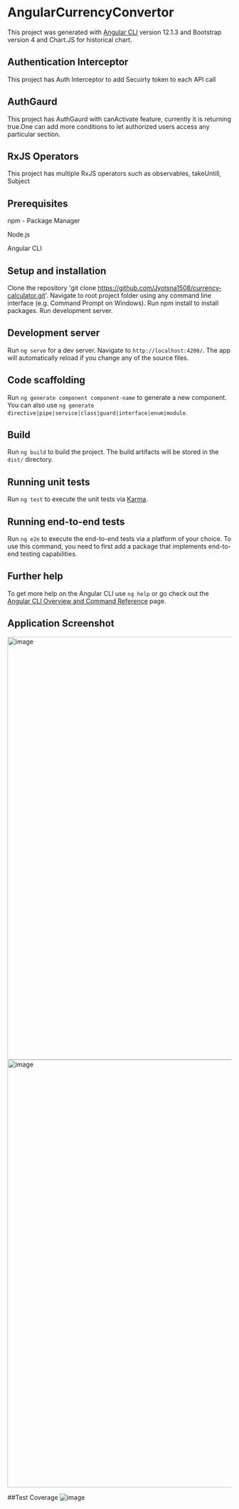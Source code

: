 # AngularCurrencyConvertor

This project was generated with [Angular CLI](https://github.com/angular/angular-cli) version 12.1.3 and Bootstrap version 4 and Chart.JS for historical chart.

## Authentication Interceptor
This project has Auth Interceptor to add Secuirty token to each API call

## AuthGaurd
This project has AuthGaurd with canActivate feature, currently it is returning true.One can add more conditions to let authorized users access any particular section.

## RxJS Operators
This project has multiple RxJS operators such as observables, takeUntill, Subject


## Prerequisites
  npm - Package Manager
  
  Node.js
 
  Angular CLI
  
## Setup and installation
  Clone the repository 'git clone https://github.com/Jyotsna1508/currency-calculator.git'.
  Navigate to root project folder using any command line interface (e.g. Command Prompt on Windows).
  Run npm install to install packages.
  Run development server.
  
## Development server

Run `ng serve` for a dev server. Navigate to `http://localhost:4200/`. The app will automatically reload if you change any of the source files.

## Code scaffolding

Run `ng generate component component-name` to generate a new component. You can also use `ng generate directive|pipe|service|class|guard|interface|enum|module`.

## Build

Run `ng build` to build the project. The build artifacts will be stored in the `dist/` directory.

## Running unit tests

Run `ng test` to execute the unit tests via [Karma](https://karma-runner.github.io).

## Running end-to-end tests

Run `ng e2e` to execute the end-to-end tests via a platform of your choice. To use this command, you need to first add a package that implements end-to-end testing capabilities.

## Further help

To get more help on the Angular CLI use `ng help` or go check out the [Angular CLI Overview and Command Reference](https://angular.io/cli) page.

## Application Screenshot
<img width="949" alt="image" src="https://user-images.githubusercontent.com/29199486/198946122-7db81fd5-6830-4ee0-bd05-e02fcd810601.png">

<img width="960" alt="image" src="https://user-images.githubusercontent.com/29199486/198958233-f44c4082-249f-437c-bd67-0b6d67710982.png">

##Test Coverage
![image](https://user-images.githubusercontent.com/29199486/199000938-83114bdd-4535-4108-902b-65face7cecb9.png)





